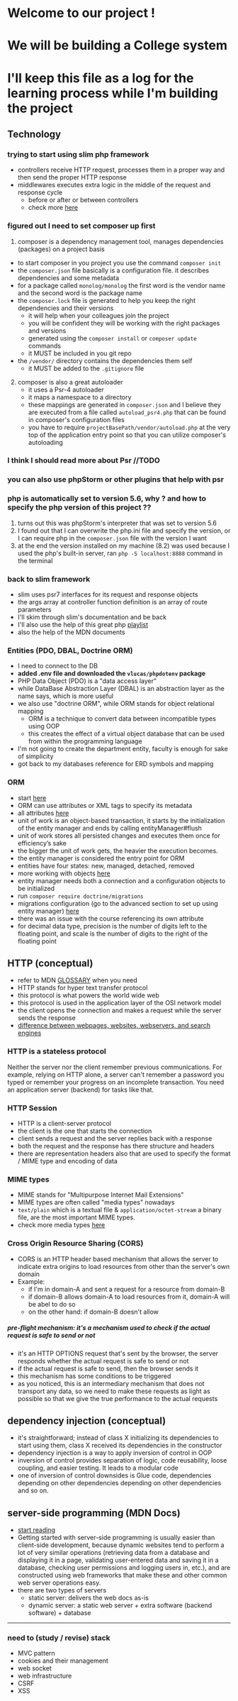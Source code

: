 # Welcome to our project !
# We will be building a College system
# I'll keep this file as a log for the learning process while I'm building the project

## Technology
### trying to start using slim php framework
- controllers receive HTTP request, processes them in a proper way and then send the proper HTTP response
- middlewares executes extra logic in the middle of the request and response cycle
  - before or after or between controllers
  - check more [here](https://dev.to/mochafreddo/understanding-the-differences-between-middleware-and-controllers-in-web-development-5ao6)

### figured out I need to set composer up first
1. composer is a dependency management tool, manages dependencies (packages) on a project basis
  - to start composer in you project you use the command `composer init`
  - the `composer.json` file basically is a configuration file. it describes dependencies and some metadata
  - for a package called `monolog/monolog` the first word is the vendor name and the second word is the package name
  - the `composer.lock` file is generated to help you keep the right dependencies and their versions
    - it will help when your colleagues join the project
    - you will be confident they will be working with the right packages and versions
    - generated using the `composer install` or `composer update` commands
    - it MUST be included in you git repo
  - the `/vendor/` directory contains the dependencies them self
    - it MUST be added to the `.gitignore` file

2. composer is also a great autoloader
   - it uses a Psr-4 autoloader
   - it maps a namespace to a directory
   - these mappings are generated in `composer.json` and I believe they are executed from a file called `autoload_psr4.php` that can be found in composer's configuration files
   - you have to require `projectBasePath/vendor/autoload.php` at the very top of the application entry point so that you can utilize composer's autoloading

### I think I should read more about Psr //TODO
### you can also use phpStorm or other plugins that help with psr

### php is automatically set to version 5.6, why ? and how to specify the php version of this project ??
1. turns out this was phpStorm's interpreter that was set to version 5.6
2. I found out that I can overwrite the php.ini file and specify the version, or I can require php in the `composer.json` file with the version I want
3. at the end the version installed on my machine (8.2) was used because I used the php's built-in server, ran `php -S localhost:8888` command in the terminal

### back to slim framework
- slim uses psr7 interfaces for its request and response objects
- the args array at controller function definition is an array of route parameters
- I'll skim through slim's documentation and be back
- I'll also use the help of this great php [playlist](https://www.youtube.com/playlist?list=PLr3d3QYzkw2xabQRUpcZ_IBk9W50M9pe-)
- also the help of the MDN documents

### Entities (PDO, DBAL, Doctrine ORM)
- I need to connect to the DB
- **added .env file and downloaded the `vlucas/phpdotenv` package**
- PHP Data Object (PDO) is a "data access layer"
- while DataBase Abstraction Layer (DBAL) is an abstraction layer as the name says, which is more useful
- we also use "doctrine ORM", while ORM stands for object relational mapping
  - ORM is a technique to convert data between incompatible types using OOP
  - this creates the effect of a virtual object database that can be used from within the programming language
- I'm not going to create the department entity, faculty is enough for sake of simplicity 
- got back to my databases reference for ERD symbols and mapping

### ORM
- start [here](https://www.doctrine-project.org/projects/doctrine-orm/en/3.2/tutorials/getting-started.html)
- ORM can use attributes or XML tags to specify its metadata
- all attributes [here](https://www.doctrine-project.org/projects/doctrine-orm/en/3.2/reference/attributes-reference.html)
- unit of work is an object-based transaction, it starts by the initialization of the entity manager and ends by calling entityManager#flush
- unit of work stores all persisted changes and executes them once for efficiency’s sake
- the bigger the unit of work gets, the heavier the execution becomes.
- the entity manager is considered the entry point for ORM
- entities have four states: new, managed, detached, removed
- more working with objects [here](https://www.doctrine-project.org/projects/doctrine-orm/en/3.2/reference/working-with-objects.html)
- entity manager needs both a connection and a configuration objects to be initialized
- run `composer require doctrine/migrations`
- migrations configuration (go to the advanced section to set up using entity manager) [here](https://www.doctrine-project.org/projects/doctrine-migrations/en/3.8/reference/configuration.html#advanced)
- there was an issue with the course referencing its own attribute
- for decimal data type, precision is the number of digits left to the floating point, and scale is the number of digits to the right of the floating point

## HTTP (conceptual)
- refer to MDN [GLOSSARY](https://developer.mozilla.org/en-US/docs/Glossary) when you need
- HTTP stands for hyper text transfer protocol
- this protocol is what powers the world wide web
- this protocol is used in the application layer of the OSI network model
- the client opens the connection and makes a request while the server sends the response
- [difference between webpages, websites, webservers, and search engines](https://developer.mozilla.org/en-US/docs/Learn/Common_questions/Web_mechanics/Pages_sites_servers_and_search_engines)

### HTTP is a stateless protocol
Neither the server nor the client remember previous communications. For example, relying on HTTP alone, a server can't remember a password you typed or remember your progress on an incomplete transaction. You need an application server (backend) for tasks like that.

### HTTP Session
- HTTP is a client-server protocol
- the client is the one that starts the connection
- client sends a request and the server replies back with a response
- both the request and the response has there structure and headers
- there are representation headers also that are used to specify the format / MIME type and encoding of data

### MIME types
- MIME stands for "Multipurpose Internet Mail Extensions"
- MIME types are often called "media types" nowadays
- `text/plain` which is a textual file & `application/octet-stream` a binary file, are the most important MIME types.
- check more media types [here](https://developer.mozilla.org/en-US/docs/Web/HTTP/Basics_of_HTTP/MIME_types/Common_types)

### Cross Origin Resource Sharing (CORS)
- CORS is an HTTP header based mechanism that allows the server to indicate extra origins to load resources from other than the server's own domain
- Example:
  - if I'm in domain-A and sent a request for a resource from domain-B
  - if domain-B allows domain-A to load resources from it, domain-A will be abel to do so
  - on the other hand: if domain-B doesn't allow 
##### pre-flight mechanism: it's a mechanism used to check if the actual request is safe to send or not
  - it's an HTTP OPTIONS request that's sent by the browser, the server responds whether the actual request is safe to send or not
  - if the actual request is safe to send, then the browser sends it
  - this mechanism has some conditions to be triggered
  - as you noticed, this is an intermediary mechanism that does not transport any data, so we need to make these requests as light as possible so that we give the true performance to the actual requests

## dependency injection (conceptual)
- it's straightforward; instead of class X initializing its dependencies to start using them, class X received its dependencies in the constructor
- dependency injection is a way to apply inversion of control in OOP 
- inversion of control provides separation of logic, code reusability, loose coupling, and easier testing. It leads to a modular code
- one of inversion of control downsides is Glue code, dependencies depending on other dependencies depending on other dependencies and so on.

## server-side programming (MDN Docs)
- [start reading](https://developer.mozilla.org/en-US/docs/Learn/Server-side)
- Getting started with server-side programming is usually easier than client-side development, because dynamic websites tend to perform a lot of very similar operations (retrieving data from a database and displaying it in a page, validating user-entered data and saving it in a database, checking user permissions and logging users in, etc.), and are constructed using web frameworks that make these and other common web server operations easy.
- there are two types of servers
  - static server: delivers the web docs as-is
  - dynamic server: a static web server + extra software (backend software) + database
-----------------------------------------------
### need to (study / revise) stack
- MVC pattern
- cookies and their management
- web socket
- web infrastructure
- CSRF
- XSS
